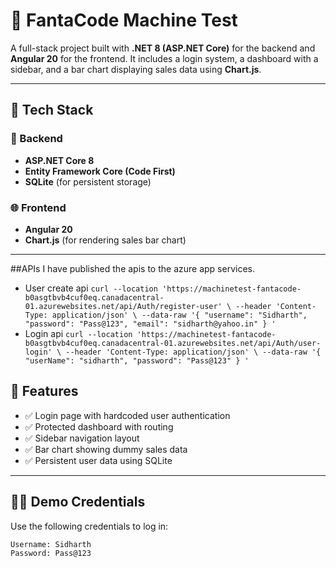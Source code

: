 # 🧪 FantaCode Machine Test

A full-stack project built with **.NET 8 (ASP.NET Core)** for the backend and **Angular 20** for the frontend. It includes a login system, a dashboard with a sidebar, and a bar chart displaying sales data using **Chart.js**.

---

## 🚀 Tech Stack

### 🔧 Backend
- **ASP.NET Core 8**
- **Entity Framework Core (Code First)**
- **SQLite** (for persistent storage)

### 🌐 Frontend
- **Angular 20**
- **Chart.js** (for rendering sales bar chart)

---

##APIs
I have published the apis to the azure app services.
- User create api
    `curl --location 'https://machinetest-fantacode-b0asgtbvb4cuf0eq.canadacentral-01.azurewebsites.net/api/Auth/register-user' \
--header 'Content-Type: application/json' \
--data-raw '{
  "username": "Sidharth",
  "password": "Pass@123",
  "email": "sidharth@yahoo.in"
}
'`
- Login api
    `curl --location 'https://machinetest-fantacode-b0asgtbvb4cuf0eq.canadacentral-01.azurewebsites.net/api/Auth/user-login' \
--header 'Content-Type: application/json' \
--data-raw '{
  "userName": "sidharth",
  "password": "Pass@123"
}
'`

## 🔐 Features

- ✅ Login page with hardcoded user authentication
- ✅ Protected dashboard with routing
- ✅ Sidebar navigation layout
- ✅ Bar chart showing dummy sales data
- ✅ Persistent user data using SQLite

---

## 🧑‍💻 Demo Credentials

Use the following credentials to log in:

```txt
Username: Sidharth  
Password: Pass@123
